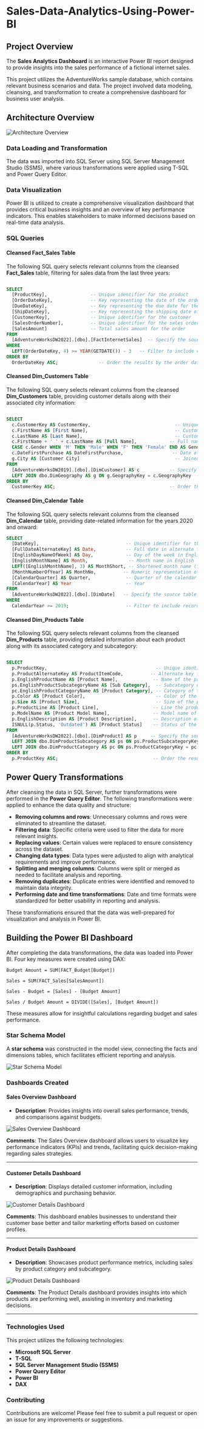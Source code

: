 # Sales-Data-Analytics-Using-Power-BI

## Project Overview 

The **Sales Analytics Dashboard** is an interactive Power BI report designed to provide insights into the sales performance of a fictional internet sales. 

This project utilizes the AdventureWorks sample database, which contains relevant business scenarios and data. The project involved data modeling, cleansing, and transformation to create a comprehensive dashboard for business user analysis. 

## Architecture Overview 

![Architecture Overview](https://github.com/RajkumarManala1/Sales-Data-Analytics-Using-Power-BI-/blob/main/Screenshots%20of%20projects/Architecture%20Overview.png?raw=true)

### Data Loading and Transformation 
The data was imported into SQL Server using SQL Server Management Studio (SSMS), where various transformations were applied using T-SQL and Power Query Editor.

### Data Visualization
Power BI is utilized to create a comprehensive visualization dashboard that provides critical business insights and an overview of key performance indicators. This enables stakeholders to make informed decisions based on real-time data analysis.


### SQL Queries

#### Cleansed Fact_Sales Table

The following SQL query selects relevant columns from the cleansed **Fact_Sales** table, filtering for sales data from the last three years:

```sql

SELECT 
  [ProductKey],                -- Unique identifier for the product
  [OrderDateKey],              -- Key representing the date of the order
  [DueDateKey],                -- Key representing the due date for the order
  [ShipDateKey],               -- Key representing the shipping date of the order
  [CustomerKey],               -- Unique identifier for the customer
  [SalesOrderNumber],          -- Unique identifier for the sales order
  [SalesAmount]                -- Total sales amount for the order
FROM 
  [AdventureWorksDW2022].[dbo].[FactInternetSales]  -- Specify the source table in the AdventureWorksDW2022 database
WHERE 
  LEFT(OrderDateKey, 4) >= YEAR(GETDATE()) - 3   -- Filter to include orders from the last two years
ORDER BY
  OrderDateKey ASC;               -- Order the results by the order date in ascending order
```

#### Cleansed Dim_Customers Table

The following SQL query selects relevant columns from the cleansed **Dim_Customers** table, providing customer details along with their associated city information:

```sql

SELECT 
  c.CustomerKey AS CustomerKey,                               -- Unique identifier for the customer
  c.FirstName AS [First Name],                                -- Customer's first name
  c.LastName AS [Last Name],                                  -- Customer's last name
  c.FirstName + ' ' + c.LastName AS [Full Name],            -- Full name derived from first and last names
  CASE c.Gender WHEN 'M' THEN 'Male' WHEN 'F' THEN 'Female' END AS Gender,  -- Cleaning gender information
  c.DateFirstPurchase AS DateFirstPurchase,                  -- Date of the customer's first purchase
  g.City AS [Customer City]                                   -- Joined customer city from Geography table
FROM 
  [AdventureWorksDW2019].[dbo].[DimCustomer] AS c           -- Specify the source table for customer data
  LEFT JOIN dbo.DimGeography AS g ON g.GeographyKey = c.GeographyKey  -- Left join to include geography data
ORDER BY 
  CustomerKey ASC;                                          -- Order the results by CustomerKey in ascending order
```

#### Cleansed Dim_Calendar Table

The following SQL query selects relevant columns from the cleansed **Dim_Calendar** table, providing date-related information for the years 2020 and onward:

```sql
SELECT 
  [DateKey],                                -- Unique identifier for the date
  [FullDateAlternateKey] AS Date,           -- Full date in alternate format
  [EnglishDayNameOfWeek] AS Day,            -- Day of the week in English
  [EnglishMonthName] AS Month,               -- Month name in English
  LEFT([EnglishMonthName], 3) AS MonthShort, -- Shortened month name (first three letters)
  [MonthNumberOfYear] AS MonthNo,          -- Numeric representation of the month
  [CalendarQuarter] AS Quarter,             -- Quarter of the calendar year
  [CalendarYear] AS Year                    -- Year
FROM 
  [AdventureWorksDW2022].[dbo].[DimDate]   -- Specify the source table in the AdventureWorksDW2022 database
WHERE 
  CalendarYear >= 2019;                     -- Filter to include records from the year 2020 onward
```

#### Cleansed Dim_Products Table

The following SQL query selects relevant columns from the cleansed **Dim_Products** table, providing detailed information about each product along with its associated category and subcategory:

```sql

SELECT 
  p.ProductKey,                                        -- Unique identifier for the product
  p.ProductAlternateKey AS ProductItemCode,          -- Alternate key for product item code
  p.EnglishProductName AS [Product Name],             -- Name of the product in English
  ps.EnglishProductSubcategoryName AS [Sub Category],  -- Subcategory of the product (joined from Sub Category Table)
  pc.EnglishProductCategoryName AS [Product Category], -- Category of the product (joined from Category Table)
  p.Color AS [Product Color],                          -- Color of the product
  p.Size AS [Product Size],                            -- Size of the product
  p.ProductLine AS [Product Line],                    -- Line the product belongs to
  p.ModelName AS [Product Model Name],                -- Model name of the product
  p.EnglishDescription AS [Product Description],      -- Description of the product in English
  ISNULL(p.Status, 'Outdated') AS [Product Status]    -- Status of the product (default to 'Outdated' if NULL)
FROM 
  [AdventureWorksDW2022].[dbo].[DimProduct] AS p     -- Specify the source table for product data
  LEFT JOIN dbo.DimProductSubcategory AS ps ON ps.ProductSubcategoryKey = p.ProductSubcategoryKey  -- Left join to include product subcategory data
  LEFT JOIN dbo.DimProductCategory AS pc ON ps.ProductCategoryKey = pc.ProductCategoryKey       -- Left join to include product category data
ORDER BY 
  p.ProductKey ASC;                                   -- Order the results by ProductKey in ascending order
```



## Power Query Transformations

After cleansing the data in SQL Server, further transformations were performed in the **Power Query Editor**. The following transformations were applied to enhance the data quality and structure:

- **Removing columns and rows**: Unnecessary columns and rows were eliminated to streamline the dataset.
- **Filtering data**: Specific criteria were used to filter the data for more relevant insights.
- **Replacing values**: Certain values were replaced to ensure consistency across the dataset.
- **Changing data types**: Data types were adjusted to align with analytical requirements and improve performance.
- **Splitting and merging columns**: Columns were split or merged as needed to facilitate analysis and reporting.
- **Removing duplicates**: Duplicate entries were identified and removed to maintain data integrity.
- **Performing date and time transformations**: Date and time formats were standardized for better usability in reporting and analysis.

These transformations ensured that the data was well-prepared for visualization and analysis in Power BI.

## Building the Power BI Dashboard

After completing the data transformations, the data was loaded into Power BI. Four key measures were created using DAX:

```
Budget Amount = SUM(FACT_Budget[Budget])

Sales = SUM(FACT_Sales[SalesAmount])

Sales - Budget = [Sales] - [Budget Amount]

Sales / Budget Amount = DIVIDE([Sales], [Budget Amount])
```

These measures allow for insightful calculations regarding budget and sales performance.

### Star Schema Model

A **star schema** was constructed in the model view, connecting the facts and dimensions tables, which facilitates efficient reporting and analysis.

![Star Schema Model](https://github.com/RajkumarManala1/Sales-Data-Analytics-Using-Power-BI-/blob/main/Screenshots%20of%20projects/Schema.png?raw=true)

### Dashboards Created

#### Sales Overview Dashboard
- **Description**: Provides insights into overall sales performance, trends, and comparisons against budgets.

![Sales Overview Dashboard](https://github.com/RajkumarManala1/Sales-Data-Analytics-Using-Power-BI-/blob/main/Screenshots%20of%20projects/Sales%20Overview.png?raw=true)

**Comments**: The Sales Overview dashboard allows users to visualize key performance indicators (KPIs) and trends, facilitating quick decision-making regarding sales strategies.

---

#### Customer Details Dashboard
- **Description**: Displays detailed customer information, including demographics and purchasing behavior.

![Customer Details Dashboard](https://github.com/RajkumarManala1/Sales-Data-Analytics-Using-Power-BI-/blob/main/Screenshots%20of%20projects/Customer%20Overview.png?raw=true)

**Comments**: This dashboard enables businesses to understand their customer base better and tailor marketing efforts based on customer profiles.

---

#### Product Details Dashboard
- **Description**: Showcases product performance metrics, including sales by product category and subcategory.

![Product Details Dashboard](https://github.com/RajkumarManala1/Sales-Data-Analytics-Using-Power-BI-/blob/main/Screenshots%20of%20projects/Product%20Overview.png?raw=true)

**Comments**: The Product Details dashboard provides insights into which products are performing well, assisting in inventory and marketing decisions.

---

### Technologies Used

This project utilizes the following technologies:

- **Microsoft SQL Server**
- **T-SQL**
- **SQL Server Management Studio (SSMS)**
- **Power Query Editor**
- **Power BI**
- **DAX**


### Contributing

Contributions are welcome! Please feel free to submit a pull request or open an issue for any improvements or suggestions.


